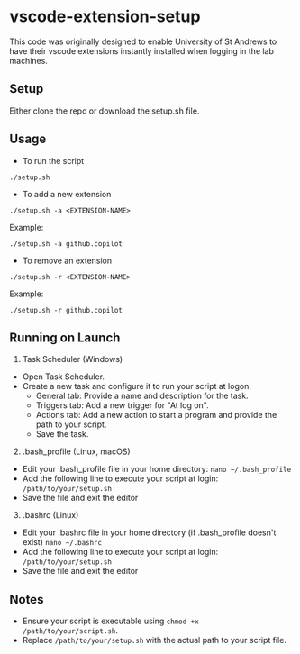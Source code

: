 # vscode-extension-setup
This code was originally designed to enable University of St Andrews to have their vscode extensions instantly installed when logging in the lab machines.

## Setup
Either clone the repo or download the setup.sh file.

## Usage
- To run the script
```
./setup.sh
```

- To add a new extension
```
./setup.sh -a <EXTENSION-NAME>
```
Example:
```
./setup.sh -a github.copilot
```

- To remove an extension
```
./setup.sh -r <EXTENSION-NAME>
```
Example:
```
./setup.sh -r github.copilot
```

## Running on Launch
1. Task Scheduler (Windows)
- Open Task Scheduler.
- Create a new task and configure it to run your script at logon:
  - General tab: Provide a name and description for the task.
  - Triggers tab: Add a new trigger for "At log on".
  - Actions tab: Add a new action to start a program and provide the path to your script.
  - Save the task.

2. .bash_profile (Linux, macOS)
- Edit your .bash_profile file in your home directory:
`nano ~/.bash_profile`
- Add the following line to execute your script at login:
`/path/to/your/setup.sh`
- Save the file and exit the editor

3. .bashrc (Linux)
- Edit your .bashrc file in your home directory (if .bash_profile doesn't exist)
`nano ~/.bashrc`
- Add the following line to execute your script at login:
`/path/to/your/setup.sh`
- Save the file and exit the editor

## Notes
- Ensure your script is executable using `chmod +x /path/to/your/script.sh`.
- Replace `/path/to/your/setup.sh` with the actual path to your script file.
